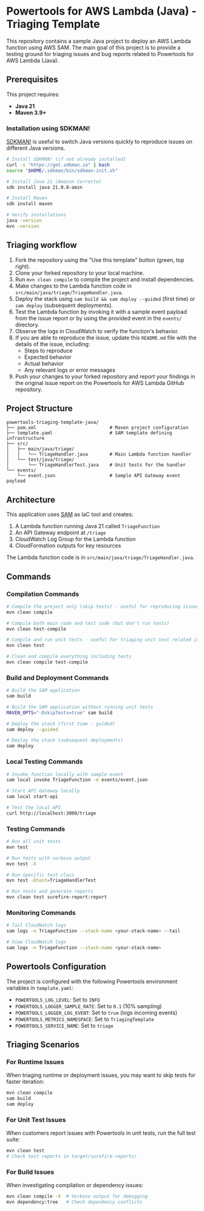 # Powertools for AWS Lambda (Java) - Triaging Template

This repository contains a sample Java project to deploy an AWS Lambda function using AWS SAM. The main goal of this project is to provide a testing ground for triaging issues and bug reports related to Powertools for AWS Lambda (Java).

## Prerequisites

This project requires:

- **Java 21**
- **Maven 3.9+**

### Installation using SDKMAN!

[SDKMAN!](https://sdkman.io/) is useful to switch Java versions quickly to reproduce issues on different Java versions.

```bash
# Install SDKMAN! (if not already installed)
curl -s "https://get.sdkman.io" | bash
source "$HOME/.sdkman/bin/sdkman-init.sh"

# Install Java 21 (Amazon Corretto)
sdk install java 21.0.8-amzn

# Install Maven
sdk install maven

# Verify installations
java -version
mvn -version
```

## Triaging workflow

1. Fork the repository using the "Use this template" button (green, top right).
2. Clone your forked repository to your local machine.
3. Run `mvn clean compile` to compile the project and install dependencies.
4. Make changes to the Lambda function code in `src/main/java/triage/TriageHandler.java`.
5. Deploy the stack using `sam build && sam deploy --guided` (first time) or `sam deploy` (subsequent deployments).
6. Test the Lambda function by invoking it with a sample event payload from the issue report or by using the provided event in the `events/` directory.
7. Observe the logs in CloudWatch to verify the function's behavior.
8. If you are able to reproduce the issue, update this `README.md` file with the details of the issue, including:
   - Steps to reproduce
   - Expected behavior
   - Actual behavior
   - Any relevant logs or error messages
9. Push your changes to your forked repository and report your findings in the original issue report on the Powertools for AWS Lambda GitHub repository.

## Project Structure

```
powertools-triaging-template-java/
├── pom.xml                           # Maven project configuration
├── template.yaml                     # SAM template defining infrastructure
├── src/
│   ├── main/java/triage/
│   │   └── TriageHandler.java        # Main Lambda function handler
│   └── test/java/triage/
│       └── TriageHandlerTest.java    # Unit tests for the handler
└── events/
    └── event.json                    # Sample API Gateway event payload
```

## Architecture

This application uses [SAM](https://docs.aws.amazon.com/serverless-application-model/) as IaC tool and creates:

1. A Lambda function running Java 21 called `TriageFunction`
2. An API Gateway endpoint at `/triage`
3. CloudWatch Log Group for the Lambda function
4. CloudFormation outputs for key resources

The Lambda function code is in `src/main/java/triage/TriageHandler.java`.

## Commands

### Compilation Commands

```bash
# Compile the project only (skip tests) - useful for reproducing issues quickly
mvn clean compile

# Compile both main code and test code (but don't run tests)
mvn clean test-compile

# Compile and run unit tests - useful for triaging unit test related issues
mvn clean test

# Clean and compile everything including tests
mvn clean compile test-compile
```

### Build and Deployment Commands

```bash
# Build the SAM application
sam build

# Build the SAM application without running unit tests
MAVEN_OPTS="-DskipTests=true" sam build

# Deploy the stack (first time - guided)
sam deploy --guided

# Deploy the stack (subsequent deployments)
sam deploy
```

### Local Testing Commands

```bash
# Invoke function locally with sample event
sam local invoke TriageFunction -e events/event.json

# Start API Gateway locally
sam local start-api

# Test the local API
curl http://localhost:3000/triage
```

### Testing Commands

```bash
# Run all unit tests
mvn test

# Run tests with verbose output
mvn test -X

# Run specific test class
mvn test -Dtest=TriageHandlerTest

# Run tests and generate reports
mvn clean test surefire-report:report
```

### Monitoring Commands

```bash
# Tail CloudWatch logs
sam logs -n TriageFunction --stack-name <your-stack-name> --tail

# View CloudWatch logs
sam logs -n TriageFunction --stack-name <your-stack-name>
```

## Powertools Configuration

The project is configured with the following Powertools environment variables in `template.yaml`:

- `POWERTOOLS_LOG_LEVEL`: Set to `INFO`
- `POWERTOOLS_LOGGER_SAMPLE_RATE`: Set to `0.1` (10% sampling)
- `POWERTOOLS_LOGGER_LOG_EVENT`: Set to `true` (logs incoming events)
- `POWERTOOLS_METRICS_NAMESPACE`: Set to `TriagingTemplate`
- `POWERTOOLS_SERVICE_NAME`: Set to `triage`

## Triaging Scenarios

### For Runtime Issues

When triaging runtime or deployment issues, you may want to skip tests for faster iteration:

```bash
mvn clean compile
sam build
sam deploy
```

### For Unit Test Issues

When customers report issues with Powertools in unit tests, run the full test suite:

```bash
mvn clean test
# Check test reports in target/surefire-reports/
```

### For Build Issues

When investigating compilation or dependency issues:

```bash
mvn clean compile -X  # Verbose output for debugging
mvn dependency:tree   # Check dependency conflicts
```
